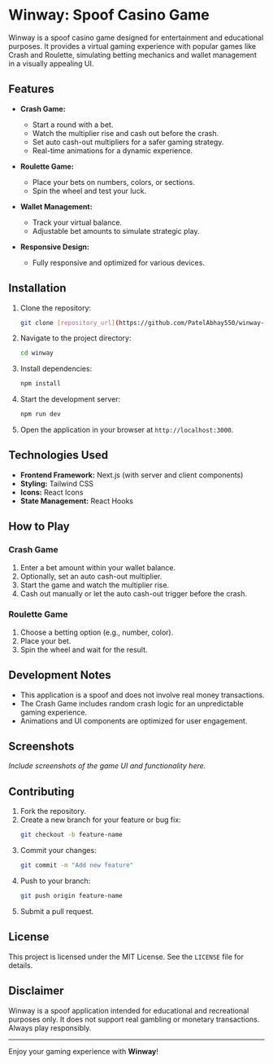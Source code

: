# Winway: Spoof Casino Game

Winway is a spoof casino game designed for entertainment and educational purposes. It provides a virtual gaming experience with popular games like Crash and Roulette, simulating betting mechanics and wallet management in a visually appealing UI.

## Features

- **Crash Game:**

  - Start a round with a bet.
  - Watch the multiplier rise and cash out before the crash.
  - Set auto cash-out multipliers for a safer gaming strategy.
  - Real-time animations for a dynamic experience.

- **Roulette Game:**

  - Place your bets on numbers, colors, or sections.
  - Spin the wheel and test your luck.

- **Wallet Management:**

  - Track your virtual balance.
  - Adjustable bet amounts to simulate strategic play.

- **Responsive Design:**
  - Fully responsive and optimized for various devices.

## Installation

1. Clone the repository:

   ```bash
   git clone [repository_url](https://github.com/PatelAbhay550/winway-spoof.git)
   ```

2. Navigate to the project directory:

   ```bash
   cd winway
   ```

3. Install dependencies:

   ```bash
   npm install
   ```

4. Start the development server:

   ```bash
   npm run dev
   ```

5. Open the application in your browser at `http://localhost:3000`.

## Technologies Used

- **Frontend Framework:** Next.js (with server and client components)
- **Styling:** Tailwind CSS
- **Icons:** React Icons
- **State Management:** React Hooks

## How to Play

### Crash Game

1. Enter a bet amount within your wallet balance.
2. Optionally, set an auto cash-out multiplier.
3. Start the game and watch the multiplier rise.
4. Cash out manually or let the auto cash-out trigger before the crash.

### Roulette Game

1. Choose a betting option (e.g., number, color).
2. Place your bet.
3. Spin the wheel and wait for the result.

## Development Notes

- This application is a spoof and does not involve real money transactions.
- The Crash Game includes random crash logic for an unpredictable gaming experience.
- Animations and UI components are optimized for user engagement.

## Screenshots

_Include screenshots of the game UI and functionality here._

## Contributing

1. Fork the repository.
2. Create a new branch for your feature or bug fix:
   ```bash
   git checkout -b feature-name
   ```
3. Commit your changes:
   ```bash
   git commit -m "Add new feature"
   ```
4. Push to your branch:
   ```bash
   git push origin feature-name
   ```
5. Submit a pull request.

## License

This project is licensed under the MIT License. See the `LICENSE` file for details.

## Disclaimer

Winway is a spoof application intended for educational and recreational purposes only. It does not support real gambling or monetary transactions. Always play responsibly.

---

Enjoy your gaming experience with **Winway**!
